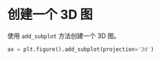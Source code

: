 # 创建一个 3D 图

使用 `add_subplot` 方法创建一个 3D 图。

```python
ax = plt.figure().add_subplot(projection='3d')
```
